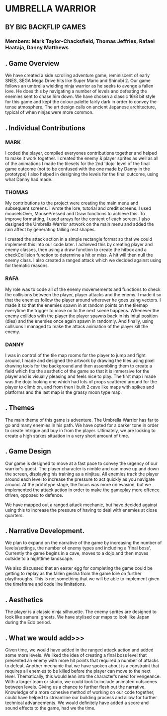 # UMBRELLA WARRIOR #

## BY BIG BACKFLIP GAMES
### Members: Mark Taylor-Chacksfield, Thomas Jeffries, Rafael Haataja, Danny Matthews

## .        Game Overview

We have created a side scrolling adventure game, reminiscent of early SNES, SEGA Mega Drive hits like Super Mario and Shinobi 2. Our game follows an umbrella wielding ninja warrior as he seeks to avenge a fallen love. He does this by navigating a number of levels and defeating the enemies sent to chase him down. We have chosen a classic 16/8 bit style for this game and kept the colour palette fairly dark in order to convey the tense atmosphere. The art design calls on ancient Japanese architecture, typical of when ninjas were more common.

## . Individual Contributions

### MARK
I coded the player, compiled everyones contributions together and helped to make it work together.
I created the enemy & player sprites as well as all of the animations
I made the tilesets for the 2nd 'dojo' level of the final game outcome (not to be confused with the one made by Danny in the prototype)
I also helped in designing the levels for the final outcome, using what Danny had made.

### THOMAS 
My contributions to the project were creating the main menu and subsequent screens. I wrote the lore, tutorial and credit screens. I used mouseIsOver, MousePressed and Draw functions to achieve this. To improve formatting, I used arrays for the content of each screen. I also designed the Umbrella Warrior artwork on the main menu and added the rain affect by generating falling rect shapes.

I created the attack action in a simple rectangle format so that we could implement this into our code later. I achieved this by creating player and enemy classes, then using a draw function to create the hitbox and a checkCollision function to determine a hit or miss. A hit will then null the enemy class. I also created a ranged attack which we decided against using for thematic reasons.


### RAFA  
My role was to code all of the enemy movemements and functions to check the collisions between the player, player attacks and the enemy. I made it so that the enemies follow the player around wherever he goes using vectors. I made it so that the enemies spawn in at random points on the tilemap everytime the trigger to move on to the next scene happens. Whenever the enemy collides with the player the player spawns back in his inital position (dies) and the enemies once again spawn in randomly. And finally, using collsions I managed to make the attack animation of the player kill the enemy.

### DANNY  
I was in control of the tile map rooms for the player to jump and fight around, I made and designed the artwork by drawing the tiles using pixel drawing tools for the background and then assembling them to create a field which fits the aesthetic of the game so that it is immersive for the player and is visually pleasing and feels nice to play. The first map i made was the dojo looking one which had lots of props scattered around for the player to climb on, and from then i built 2 cave like maps with spikes and platforms and the last map is the grassy moon type map.


## .        Themes 

The main theme of this game is adventure. The Umbrella Warrior has far to go and many enemies in his path. We have opted for a darker tone in order to create intrigue and buy in from the player. Ultimately, we are looking to create a high stakes situation in a very short amount of time. 


## .        Game Design 

Our game is designed to move at a fast pace to convey the urgency of our warrior's quest. The player character is nimble and can move up and down the screen, displaying his training as a ninjitsu. All enemies track the player around each level to increase the pressure to act quickly as you navigate around. At the prototype stage, the focus was more on evasion, but we implemented the attack action in order to make the gameplay more offence driven, opposed to defence. 

We have mapped out a ranged attack mechanic, but have decided against using this to increase the pressure of having to deal with enemies at close quarters.

## .        Narrative Development.

We plan to expand on the narrative of the game by increasing the number of levels/settings, the number of enemy types and including a 'final boss'. Currently the game begins in a cave, moves to a dojo and then moves outside to a nighttime landscape. 

We also discussed that an easter egg for completing the game could be getting to replay as the fallen geisha from the game lore on further playthroughs. This is not something that we will be able to implement given the timeframe and code line limitations. 


## .        Aesthetics

The player is a classic ninja silhouette. The enemy sprites are designed to look like samurai ghosts. We have stylised our maps to look like Japan during the Edo period.

## .         What we would add>>>

Given time, we would have added in the ranged attack action and added some more levels. We liked the idea of creating a final boss level that presented an enemy with more hit points that required a number of attacks to defeat. Another mechanic that we have spoken about is a constraint that requires all enemies to be killed before the player can move to the next level. Thematically, this would lean into the character’s need for vengeance. With a larger team or studio, we could look to include animated cutscenes between levels. Giving us a chance to further flesh out the narrative. Knowledge of a more cohesive method of working on our code together, could have helped to streamline our building process and allow for further technical advancements. We would definitely have added a score and sound effects to the game, had we the time.

